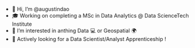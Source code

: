 - 👋 Hi, I’m @augustindao
- 🎓 Working on completing a MSc in Data Analytics @ Data ScienceTech Institute
- 👀 I’m interested in anthing Data :computer: or  Geospatial :earth_africa:
- :briefcase: Actively looking for a Data Scientist/Analyst Apprenticeship !  

<!---
augustindao/augustindao is a ✨ special ✨ repository because its `README.md` (this file) appears on your GitHub profile.
You can click the Preview link to take a look at your changes.
--->

